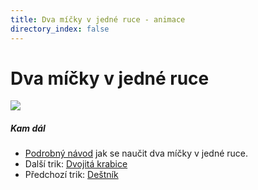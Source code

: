 ```yaml
---
title: Dva míčky v jedné ruce - animace
directory_index: false
---
```


# Dva míčky v jedné ruce

![](/animace/img/2-in-one-hand.gif)

##### Kam dál

- [Podrobný návod](/micky/2/2v1.html "Podrobný textový návod jak se naučit dva míčky v jedné ruce.") jak se naučit dva míčky v jedné ruce.
- Další trik: [Dvojitá krabice](double-box.html "Další trik Dvojitá krabice")
- Předchozí trik: [Deštník](4-columns-switch.html "Předchozí trik Deštník")

